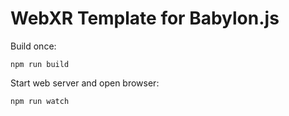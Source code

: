 
# WebXR Template for Babylon.js

Build once:

```
npm run build
```

Start web server and open browser:
```
npm run watch
```

